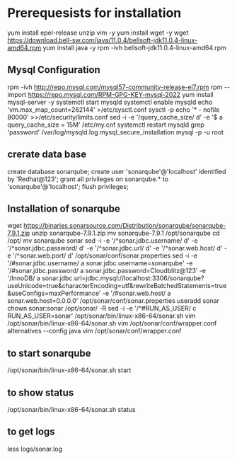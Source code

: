 # Prerequesists for installation
yum install epel-release unzip vim -y
yum install wget -y
wget https://download.bell-sw.com/java/11.0.4/bellsoft-jdk11.0.4-linux-amd64.rpm
yum install  java -y
rpm -ivh bellsoft-jdk11.0.4-linux-amd64.rpm

## Mysql Configuration
rpm -ivh http://repo.mysql.com/mysql57-community-release-el7.rpm
rpm --import https://repo.mysql.com/RPM-GPG-KEY-mysql-2022
yum install mysql-server -y
systemctl start mysqld
systemctl enable mysqld
echo 'vm.max_map_count=262144' >/etc/sysctl.conf
sysctl -p
echo '* - nofile 80000' >>/etc/security/limits.conf
sed -i -e '/query_cache_size/ d' -e '$ a query_cache_size = 15M' /etc/my.cnf
systemctl restart mysqld
grep 'password' /var/log/mysqld.log
mysql_secure_installation
mysql -p -u root
## crerate data base
create database sonarqube;
create user 'sonarqube'@'localhost' identified by 'Redhat@123';
grant all privileges on sonarqube.* to 'sonarqube'@'localhost';
flush privileges;
## Installation of sonarqube
wget https://binaries.sonarsource.com/Distribution/sonarqube/sonarqube-7.9.1.zip
unzip sonarqube-7.9.1.zip
mv sonarqube-7.9.1 /opt/sonarqube
cd /opt/
mv sonarqube sonar
sed -i -e '/^sonar.jdbc.username/ d' -e '/^sonar.jdbc.password/ d' -e '/^sonar.jdbc.url/ d' -e '/^sonar.web.host/ d' -e '/^sonar.web.port/ d' /opt/sonar/conf/sonar.properties
sed -i -e '/#sonar.jdbc.username/ a sonar.jdbc.username=sonarqube' -e '/#sonar.jdbc.password/ a sonar.jdbc.password=Cloudblitz@123' -e '/InnoDB/ a sonar.jdbc.url=jdbc.mysql://localhost:3306/sonarqube?useUnicode=true&characterEncoding=utf&rewriteBatchedStatements=true&useConfigs=maxPerformance' -e '/#sonar.web.host/ a sonar.web.host=0.0.0.0' /opt/sonar/conf/sonar.properties
useradd sonar
chown sonar:sonar /opt/sonar/ -R
sed -i -e '/^#RUN_AS_USER/ c RUN_AS_USER=sonar' /opt/sonar/bin/linux-x86-64/sonar.sh
vim /opt/sonar/bin/linux-x86-64/sonar.sh
vim /opt/sonar/conf/wrapper.conf
alternatives --config java
vim /opt/sonar/conf/wrapper.conf
## to start sonarqube
/opt/sonar/bin/linux-x86-64/sonar.sh start
## to show status
/opt/sonar/bin/linux-x86-64/sonar.sh status
## to get logs
less logs/sonar.log
